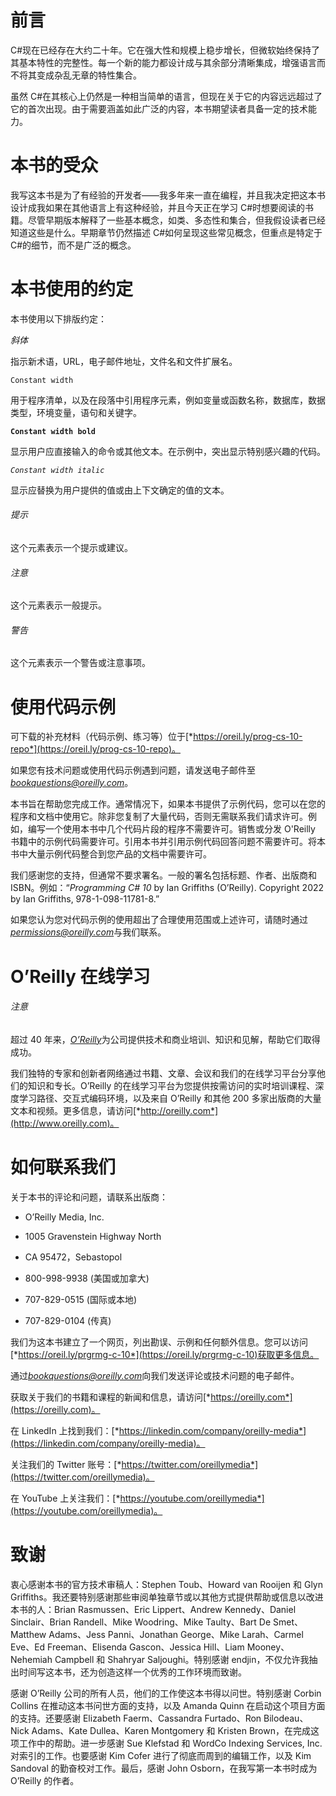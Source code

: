 # 前言

C#现在已经存在大约二十年。它在强大性和规模上稳步增长，但微软始终保持了其基本特性的完整性。每一个新的能力都设计成与其余部分清晰集成，增强语言而不将其变成杂乱无章的特性集合。

虽然 C#在其核心上仍然是一种相当简单的语言，但现在关于它的内容远远超过了它的首次出现。由于需要涵盖如此广泛的内容，本书期望读者具备一定的技术能力。

# 本书的受众

我写这本书是为了有经验的开发者——我多年来一直在编程，并且我决定把这本书设计成我如果在其他语言上有这种经验，并且今天正在学习 C#时想要阅读的书籍。尽管早期版本解释了一些基本概念，如类、多态性和集合，但我假设读者已经知道这些是什么。早期章节仍然描述 C#如何呈现这些常见概念，但重点是特定于 C#的细节，而不是广泛的概念。

# 本书使用的约定

本书使用以下排版约定：

*斜体*

指示新术语，URL，电子邮件地址，文件名和文件扩展名。

`Constant width`

用于程序清单，以及在段落中引用程序元素，例如变量或函数名称，数据库，数据类型，环境变量，语句和关键字。

**`Constant width bold`**

显示用户应直接输入的命令或其他文本。在示例中，突出显示特别感兴趣的代码。

*`Constant width italic`*

显示应替换为用户提供的值或由上下文确定的值的文本。

###### 提示

这个元素表示一个提示或建议。

###### 注意

这个元素表示一般提示。

###### 警告

这个元素表示一个警告或注意事项。

# 使用代码示例

可下载的补充材料（代码示例、练习等）位于[*https://oreil.ly/prog-cs-10-repo*](https://oreil.ly/prog-cs-10-repo)。

如果您有技术问题或使用代码示例遇到问题，请发送电子邮件至*bookquestions@oreilly.com*。

本书旨在帮助您完成工作。通常情况下，如果本书提供了示例代码，您可以在您的程序和文档中使用它。除非您复制了大量代码，否则无需联系我们请求许可。例如，编写一个使用本书中几个代码片段的程序不需要许可。销售或分发 O'Reilly 书籍中的示例代码需要许可。引用本书并引用示例代码回答问题不需要许可。将本书中大量示例代码整合到您产品的文档中需要许可。

我们感谢您的支持，但通常不要求署名。一般的署名包括标题、作者、出版商和 ISBN。例如：“*Programming C# 10* by Ian Griffiths (O’Reilly). Copyright 2022 by Ian Griffiths, 978-1-098-11781-8.”

如果您认为您对代码示例的使用超出了合理使用范围或上述许可，请随时通过*permissions@oreilly.com*与我们联系。

# O’Reilly 在线学习

###### 注意

超过 40 年来，[*O’Reilly*](http://oreilly.com)为公司提供技术和商业培训、知识和见解，帮助它们取得成功。

我们独特的专家和创新者网络通过书籍、文章、会议和我们的在线学习平台分享他们的知识和专长。O’Reilly 的在线学习平台为您提供按需访问的实时培训课程、深度学习路径、交互式编码环境，以及来自 O’Reilly 和其他 200 多家出版商的大量文本和视频。更多信息，请访问[*http://oreilly.com*](http://www.oreilly.com)。

# 如何联系我们

关于本书的评论和问题，请联系出版商：

+   O’Reilly Media, Inc.

+   1005 Gravenstein Highway North

+   CA 95472，Sebastopol

+   800-998-9938 (美国或加拿大)

+   707-829-0515 (国际或本地)

+   707-829-0104 (传真)

我们为这本书建立了一个网页，列出勘误、示例和任何额外信息。您可以访问[*https://oreil.ly/prgrmg-c-10*](https://oreil.ly/prgrmg-c-10)获取更多信息。

通过*bookquestions@oreilly.com*向我们发送评论或技术问题的电子邮件。

获取关于我们的书籍和课程的新闻和信息，请访问[*https://oreilly.com*](https://oreilly.com)。

在 LinkedIn 上找到我们：[*https://linkedin.com/company/oreilly-media*](https://linkedin.com/company/oreilly-media)。

关注我们的 Twitter 账号：[*https://twitter.com/oreillymedia*](https://twitter.com/oreillymedia)。

在 YouTube 上关注我们：[*https://youtube.com/oreillymedia*](https://youtube.com/oreillymedia)。

# 致谢

衷心感谢本书的官方技术审稿人：Stephen Toub、Howard van Rooijen 和 Glyn Griffiths。我还要特别感谢那些审阅单独章节或以其他方式提供帮助或信息以改进本书的人：Brian Rasmussen、Eric Lippert、Andrew Kennedy、Daniel Sinclair、Brian Randell、Mike Woodring、Mike Taulty、Bart De Smet、Matthew Adams、Jess Panni、Jonathan George、Mike Larah、Carmel Eve、Ed Freeman、Elisenda Gascon、Jessica Hill、Liam Mooney、Nehemiah Campbell 和 Shahryar Saljoughi。特别感谢 endjin，不仅允许我抽出时间写这本书，还为创造这样一个优秀的工作环境而致谢。

感谢 O’Reilly 公司的所有人员，他们的工作使这本书得以问世。特别感谢 Corbin Collins 在推动这本书问世方面的支持，以及 Amanda Quinn 在启动这个项目方面的支持。还要感谢 Elizabeth Faerm、Cassandra Furtado、Ron Bilodeau、Nick Adams、Kate Dullea、Karen Montgomery 和 Kristen Brown，在完成这项工作中的帮助。进一步感谢 Sue Klefstad 和 WordCo Indexing Services, Inc. 对索引的工作。也要感谢 Kim Cofer 进行了彻底而周到的编辑工作，以及 Kim Sandoval 的勤奋校对工作。最后，感谢 John Osborn，在我写第一本书时成为 O’Reilly 的作者。
